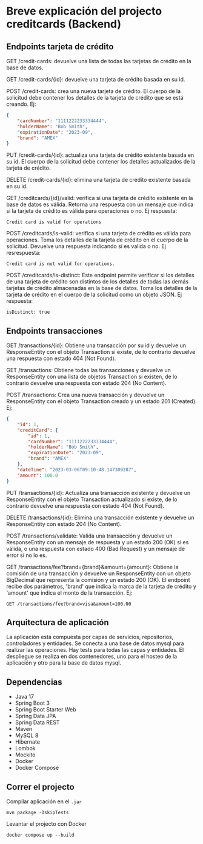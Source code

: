 # Breve explicación del projecto creditcards (Backend)

## Endpoints tarjeta de crédito

GET /credit-cards: devuelve una lista de todas las tarjetas de crédito en la base de datos.

GET /credit-cards/{id}: devuelve una tarjeta de crédito basada en su id.

POST /credit-cards: crea una nueva tarjeta de crédito. El cuerpo de la solicitud debe contener los detalles de la tarjeta de crédito que se está creando.
Ej:

```json
{
    "cardNumber": "1111222233334444",
    "holderName": "Bob Smith",
    "expirationDate": "2023-09",
    "brand": "AMEX"
}
```

PUT /credit-cards/{id}: actualiza una tarjeta de crédito existente basada en su id. El cuerpo de la solicitud debe contener los detalles actualizados de la tarjeta de crédito.

DELETE /credit-cards/{id}: elimina una tarjeta de crédito existente basada en su id.

GET /creditcards/{id}/valid: verifica si una tarjeta de crédito existente en la base de datos es válida. Retorna una respuesta con un mensaje que indica si la tarjeta de crédito es válida para operaciones o no.
Ej respuesta:

```
Credit card is valid for operations
```

POST /creditcards/is-valid: verifica si una tarjeta de crédito es válida para operaciones. Toma los detalles de la tarjeta de crédito en el cuerpo de la solicitud. Devuelve una respuesta indicando si es valida o no. 
Ej resrespuesta:

```
Credit card is not valid for operations.
```

POST /creditcards/is-distinct: Este endpoint permite verificar si los detalles de una tarjeta de crédito son distintos de los detalles de todas las demás tarjetas de crédito almacenadas en la base de datos. Toma los detalles de la tarjeta de crédito en el cuerpo de la solicitud como un objeto JSON.
Ej respuesta:

```
isDistinct: true
```

## Endpoints transacciones

GET /transactions/{id}: Obtiene una transacción por su id y devuelve un ResponseEntity con el objeto Transaction si existe, de lo contrario devuelve una respuesta con estado 404 (Not Found).

GET /transactions: Obtiene todas las transacciones y devuelve un ResponseEntity con una lista de objetos Transaction si existen, de lo contrario devuelve una respuesta con estado 204 (No Content).

POST /transactions: Crea una nueva transacción y devuelve un ResponseEntity con el objeto Transaction creado y un estado 201 (Created).
Ej:
```json
{
    "id": 1,
    "creditCard": {
        "id": 1,
        "cardNumber": "1111222233334444",
        "holderName": "Bob Smith",
        "expirationDate": "2023-09",
        "brand": "AMEX"
    },
    "dateTime": "2023-03-06T09:10:48.147309287",
    "amount": 100.0
}
```

PUT /transactions/{id}: Actualiza una transacción existente y devuelve un ResponseEntity con el objeto Transaction actualizado si existe, de lo contrario devuelve una respuesta con estado 404 (Not Found).

DELETE /transactions/{id}: Elimina una transacción existente y devuelve un ResponseEntity con estado 204 (No Content).

POST /transactions/validate: Valida una transacción y devuelve un ResponseEntity con un mensaje de respuesta y un estado 200 (OK) si es válida, o una respuesta con estado 400 (Bad Request) y un mensaje de error si no lo es.

GET /transactions/fee?brand={brand}&amount={amount}: Obtiene la comisión de una transacción y devuelve un ResponseEntity con un objeto BigDecimal que representa la comisión y un estado 200 (OK). El endpoint recibe dos parámetros, 'brand' que indica la marca de la tarjeta de crédito y 'amount' que indica el monto de la transacción.
Ej:

```
GET /transactions/fee?brand=visa&amount=100.00
```

## Arquitectura de aplicación

La aplicación está compuesta por capas de servicios, repositorios, controladores y entidades. 
Se conecta a una base de datos mysql para realizar las operaciones.
Hay tests para todas las capas y entidades.
El despliegue se realiza en dos contenedores, uno para el hosteo de la aplicación y otro para la base de datos mysql.

## Dependencias

- Java 17
- Spring Boot 3
- Spring Boot Starter Web
- Spring Data JPA
- Spring Data REST
- Maven
- MySQL 8
- Hibernate
- Lombok
- Mockito
- Docker
- Docker Compose

## Correr el projecto

Compilar aplicación en el `.jar`

```
mvn package -DskipTests
```

Levantar el projecto con Docker

```
docker compose up --build
```